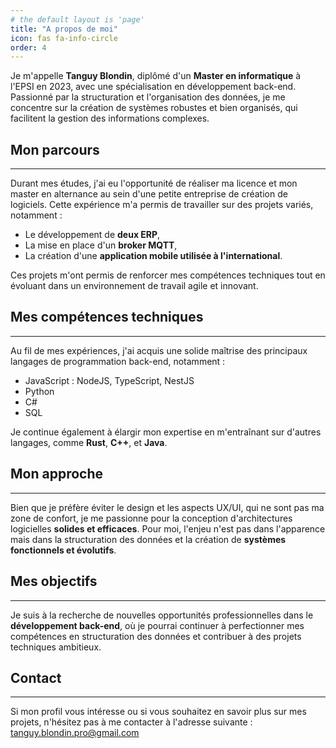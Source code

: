 ```yaml
---
# the default layout is 'page'
title: "A propos de moi"
icon: fas fa-info-circle
order: 4
---
```


Je m'appelle **Tanguy Blondin**, diplômé d'un **Master en informatique** à l'EPSI en 2023, avec une spécialisation en développement back-end. Passionné par la structuration et l'organisation des données, je me concentre sur la création de systèmes robustes et bien organisés, qui facilitent la gestion des informations complexes.

## Mon parcours
***

Durant mes études, j'ai eu l'opportunité de réaliser ma licence et mon master en alternance au sein d'une petite entreprise de création de logiciels. Cette expérience m'a permis de travailler sur des projets variés, notamment :

- Le développement de **deux ERP**,
- La mise en place d'un **broker MQTT**,
- La création d'une **application mobile utilisée à l'international**.

Ces projets m'ont permis de renforcer mes compétences techniques tout en évoluant dans un environnement de travail agile et innovant.

## Mes compétences techniques
***

Au fil de mes expériences, j'ai acquis une solide maîtrise des principaux langages de programmation back-end, notamment :

- JavaScript : NodeJS, TypeScript, NestJS
- Python
- C#
- SQL

Je continue également à élargir mon expertise en m'entraînant sur d'autres langages, comme **Rust**, **C++**, et **Java**.

## Mon approche
***

Bien que je préfère éviter le design et les aspects UX/UI, qui ne sont pas ma zone de confort, je me passionne pour la conception d'architectures logicielles **solides et efficaces**. Pour moi, l'enjeu n'est pas dans l'apparence mais dans la structuration des données et la création de **systèmes fonctionnels et évolutifs**.

## Mes objectifs
***

Je suis à la recherche de nouvelles opportunités professionnelles dans le **développement back-end**, où je pourrai continuer à perfectionner mes compétences en structuration des données et contribuer à des projets techniques ambitieux.

## Contact
***

Si mon profil vous intéresse ou si vous souhaitez en savoir plus sur mes projets, n'hésitez pas à me contacter à l'adresse suivante : [tanguy.blondin.pro@gmail.com](mailto:tanguy.blondin.pro@gmail.com)
